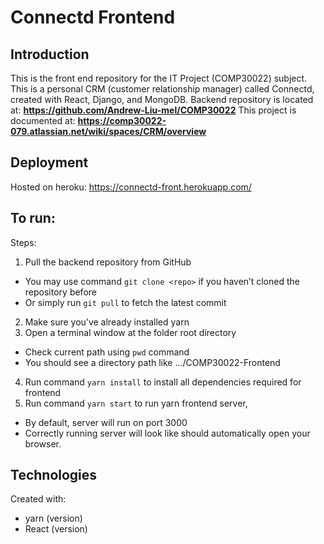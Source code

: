 # Connectd Frontend

## Introduction

This is the front end repository for the IT Project (COMP30022) subject. This is a personal CRM (customer relationship manager) called Connectd, created with React, Django, and MongoDB.
Backend repository is located at: **https://github.com/Andrew-Liu-mel/COMP30022**
This project is documented at: **https://comp30022-079.atlassian.net/wiki/spaces/CRM/overview**

## Deployment

Hosted on heroku: https://connectd-front.herokuapp.com/

## To run:

Steps:
1. Pull the backend repository from GitHub
  * You may use command ```git clone <repo>``` if you haven’t cloned the repository before
  * Or simply run ```git pull``` to fetch the latest commit
2. Make sure you’ve already installed yarn
3. Open a terminal window at the folder root directory
  * Check current path using ```pwd``` command
  * You should see a directory path like .../COMP30022-Frontend
4. Run command ```yarn install``` to install all dependencies required for frontend
5. Run command ```yarn start``` to run yarn frontend server, 
  * By default, server will run on port 3000
  * Correctly running server will look like should automatically open your browser.
  
## Technologies

Created with:
- yarn (version)
- React (version)
